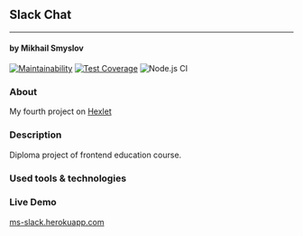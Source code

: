 ## Slack Chat
______________________
#### by Mikhail Smyslov  

[![Maintainability](https://api.codeclimate.com/v1/badges/cd6006ead2b1ec756f99/maintainability)](https://codeclimate.com/github/mikhailsmyslov/frontend-project-lvl4/maintainability)
[![Test Coverage](https://api.codeclimate.com/v1/badges/cd6006ead2b1ec756f99/test_coverage)](https://codeclimate.com/github/mikhailsmyslov/frontend-project-lvl4/test_coverage)
![Node.js CI](https://github.com/mikhailsmyslov/frontend-project-lvl4/workflows/Node.js%20CI/badge.svg)

### About
My fourth project on [Hexlet](https://ru.hexlet.io)  

### Description
Diploma project of frontend education course.  

<!-- To add details later -->
 

### Used tools & technologies
<!-- To add details later -->

### Live Demo
[ms-slack.herokuapp.com](https://ms-slack.herokuapp.com/)
